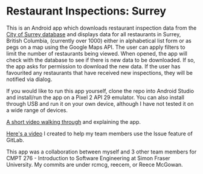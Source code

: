 # Restaurant Inspections: Surrey

This is an Android app which downloads restaurant inspection data from the [City of Surrey database](http://data.surrey.ca/) 
and displays data for all restaurants in Surrey, British Columbia, (currently over 1000) either in alphabetical list form or as pegs on a map using the Google Maps API. The user can apply filters to limit the number of restaurants being viewed. When opened, the app will check with the database to see if there is new data to be downloaded. 
If so, the app asks for permission to download the new data. If the user has favourited any restaurants that have received new inspections, they will be notified via dialog. 

If you would like to run this app yourself, clone the repo into Android Studio and install/run the app on a Pixel 2 API 29 emulator. You can also install through USB and run it on your own device, although I have not tested it on a wide range of devices. 

[A short video walking through](https://youtu.be/6KwF1NZXy18) and explaining the app.

[Here's a video](https://www.youtube.com/watch?v=KNrZBCeCSN8&feature=youtu.be) I created to help my team members use the Issue feature of GitLab.

This app was a collaboration between myself and 3 other team members for CMPT 276 - Introduction to Software Engineering at Simon Fraser University. My commits are under rcmcg, reecem, or Reece McGowan.

